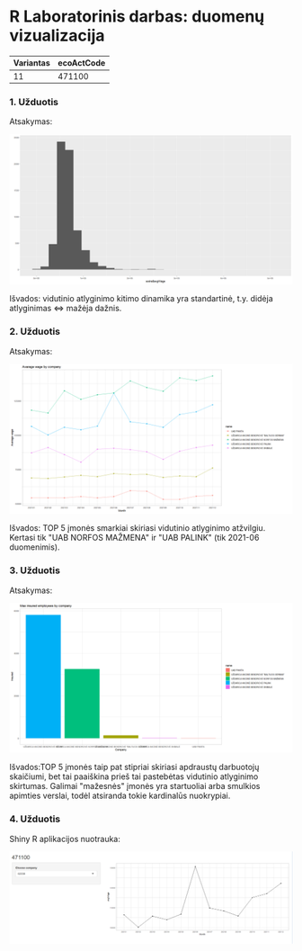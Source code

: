 # R Laboratorinis darbas: duomenų vizualizacija

| Variantas | ecoActCode |
|------------- | ------------- |
|11   | 471100 |


### 1. Užduotis

Atsakymas:

![histograma](img/ex1.png)

Išvados: vidutinio atlyginimo kitimo dinamika yra standartinė, t.y. didėja atlyginimas <=> mažėja dažnis. 

### 2. Užduotis

Atsakymas: 

![atlyginimai](img/ex2.png)

Išvados: TOP 5 įmonės smarkiai skiriasi vidutinio atlyginimo atžvilgiu. Kertasi tik "UAB NORFOS MAŽMENA" ir "UAB PALINK" (tik 2021-06 duomenimis).


### 3. Užduotis

Atsakymas:

![apdraustieji](img/ex3.png)

Išvados:TOP 5 įmonės taip pat stipriai skiriasi apdraustų darbuotojų skaičiumi, bet tai paaiškina prieš tai pastebėtas vidutinio atlyginimo skirtumas. Galimai "mažesnės" įmonės yra startuoliai arba smulkios apimties verslai, todėl atsiranda tokie kardinalūs nuokrypiai.


### 4. Užduotis

Shiny R aplikacijos nuotrauka:

![shiny app](img/ex4.png)